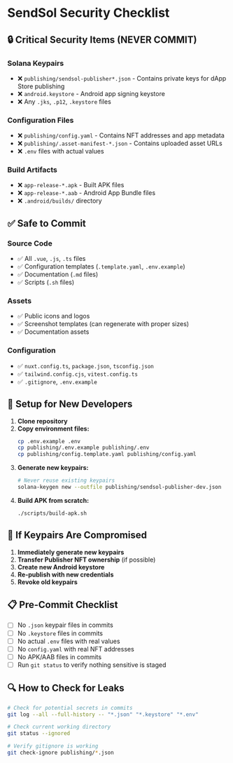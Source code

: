 # SendSol Security Checklist

## 🔒 Critical Security Items (NEVER COMMIT)

### Solana Keypairs
- ❌ `publishing/sendsol-publisher*.json` - Contains private keys for dApp Store publishing
- ❌ `android.keystore` - Android app signing keystore
- ❌ Any `.jks`, `.p12`, `.keystore` files

### Configuration Files
- ❌ `publishing/config.yaml` - Contains NFT addresses and app metadata
- ❌ `publishing/.asset-manifest-*.json` - Contains uploaded asset URLs
- ❌ `.env` files with actual values

### Build Artifacts
- ❌ `app-release-*.apk` - Built APK files
- ❌ `app-release-*.aab` - Android App Bundle files
- ❌ `.android/builds/` directory

## ✅ Safe to Commit

### Source Code
- ✅ All `.vue`, `.js`, `.ts` files
- ✅ Configuration templates (`.template.yaml`, `.env.example`)
- ✅ Documentation (`.md` files)
- ✅ Scripts (`.sh` files)

### Assets
- ✅ Public icons and logos
- ✅ Screenshot templates (can regenerate with proper sizes)
- ✅ Documentation assets

### Configuration
- ✅ `nuxt.config.ts`, `package.json`, `tsconfig.json`
- ✅ `tailwind.config.cjs`, `vitest.config.ts`
- ✅ `.gitignore`, `.env.example`

## 🔧 Setup for New Developers

1. **Clone repository**
2. **Copy environment files:**
   ```bash
   cp .env.example .env
   cp publishing/.env.example publishing/.env
   cp publishing/config.template.yaml publishing/config.yaml
   ```
3. **Generate new keypairs:**
   ```bash
   # Never reuse existing keypairs
   solana-keygen new --outfile publishing/sendsol-publisher-dev.json
   ```
4. **Build APK from scratch:**
   ```bash
   ./scripts/build-apk.sh
   ```

## 🚨 If Keypairs Are Compromised

1. **Immediately generate new keypairs**
2. **Transfer Publisher NFT ownership** (if possible)
3. **Create new Android keystore**
4. **Re-publish with new credentials**
5. **Revoke old keypairs**

## 📋 Pre-Commit Checklist

- [ ] No `.json` keypair files in commits
- [ ] No `.keystore` files in commits  
- [ ] No actual `.env` files with real values
- [ ] No `config.yaml` with real NFT addresses
- [ ] No APK/AAB files in commits
- [ ] Run `git status` to verify nothing sensitive is staged

## 🔍 How to Check for Leaks

```bash
# Check for potential secrets in commits
git log --all --full-history -- "*.json" "*.keystore" "*.env"

# Check current working directory
git status --ignored

# Verify gitignore is working
git check-ignore publishing/*.json
```